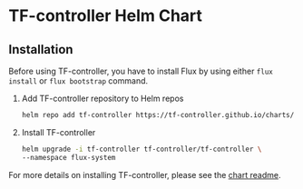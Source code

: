 # TF-controller Helm Chart

## Installation

Before using TF-controller, you have to install Flux by using either `flux install` or `flux bootstrap` command.

1. Add TF-controller repository to Helm repos

    ```bash
    helm repo add tf-controller https://tf-controller.github.io/charts/
    ```

2. Install TF-controller

    ```bash
    helm upgrade -i tf-controller tf-controller/tf-controller \
    --namespace flux-system
    ```

For more details on installing TF-controller, please see the [chart readme](./charts/tf-controller/README.md). 